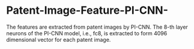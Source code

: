 # Patent-Image-Feature-PI-CNN-
The features are extracted from patent images by PI-CNN. The 8-th layer neurons of the PI-CNN model, i.e., fc8, is extracted to form 4096 dimensional vector for each patent image. 
